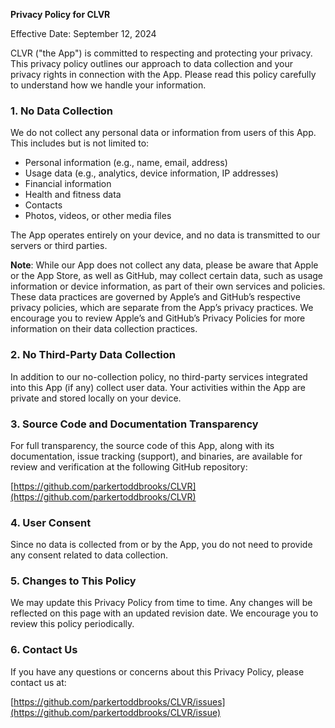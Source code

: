 **Privacy Policy for CLVR**

Effective Date: September 12, 2024

CLVR ("the App") is committed to respecting and protecting your privacy. This privacy policy outlines our approach to data collection and your privacy rights in connection with the App. Please read this policy carefully to understand how we handle your information.

### 1. **No Data Collection**

We do not collect any personal data or information from users of this App. This includes but is not limited to:
- Personal information (e.g., name, email, address)
- Usage data (e.g., analytics, device information, IP addresses)
- Financial information
- Health and fitness data
- Contacts
- Photos, videos, or other media files

The App operates entirely on your device, and no data is transmitted to our servers or third parties.

**Note**: While our App does not collect any data, please be aware that Apple or the App Store, as well as GitHub, may collect certain data, such as usage information or device information, as part of their own services and policies. These data practices are governed by Apple’s and GitHub’s respective privacy policies, which are separate from the App’s privacy practices. We encourage you to review Apple’s and GitHub’s Privacy Policies for more information on their data collection practices.

### 2. **No Third-Party Data Collection**

In addition to our no-collection policy, no third-party services integrated into this App (if any) collect user data. Your activities within the App are private and stored locally on your device.

### 3. **Source Code and Documentation Transparency**

For full transparency, the source code of this App, along with its documentation, issue tracking (support), and binaries, are available for review and verification at the following GitHub repository:

[https://github.com/parkertoddbrooks/CLVR](https://github.com/parkertoddbrooks/CLVR)

### 4. **User Consent**

Since no data is collected from or by the App, you do not need to provide any consent related to data collection.

### 5. **Changes to This Policy**

We may update this Privacy Policy from time to time. Any changes will be reflected on this page with an updated revision date. We encourage you to review this policy periodically.

### 6. **Contact Us**

If you have any questions or concerns about this Privacy Policy, please contact us at:

[https://github.com/parkertoddbrooks/CLVR/issues](https://github.com/parkertoddbrooks/CLVR/issue)
